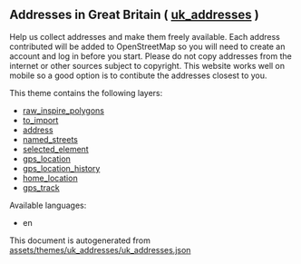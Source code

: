 [//]: # (WARNING: this file is automatically generated. Please find the sources at the bottom and edit those sources)

 Addresses in Great Britain ( [uk_addresses](https://mapcomplete.osm.be/uk_addresses) ) 
----------------------------------------------------------------------------------------



Help us collect addresses and make them freely available. Each address contributed will be added to OpenStreetMap so you will need to create an account and log in before you start. Please do not copy addresses from the internet or other sources subject to copyright. This website works well on mobile so a good option is to contibute the addresses closest to you.

This theme contains the following layers:



  - [raw_inspire_polygons](../Layers/raw_inspire_polygons.md)
  - [to_import](../Layers/to_import.md)
  - [address](../Layers/address.md)
  - [named_streets](../Layers/named_streets.md)
  - [selected_element](../Layers/selected_element.md)
  - [gps_location](../Layers/gps_location.md)
  - [gps_location_history](../Layers/gps_location_history.md)
  - [home_location](../Layers/home_location.md)
  - [gps_track](../Layers/gps_track.md)


Available languages:



  - en
 

This document is autogenerated from [assets/themes/uk_addresses/uk_addresses.json](https://github.com/pietervdvn/MapComplete/blob/develop/assets/themes/uk_addresses/uk_addresses.json)
